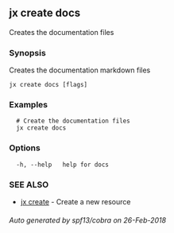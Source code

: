 ## jx create docs

Creates the documentation files

### Synopsis

Creates the documentation markdown files

```
jx create docs [flags]
```

### Examples

```
  # Create the documentation files
  jx create docs
```

### Options

```
  -h, --help   help for docs
```

### SEE ALSO

* [jx create](jx_create.md)	 - Create a new resource

###### Auto generated by spf13/cobra on 26-Feb-2018
